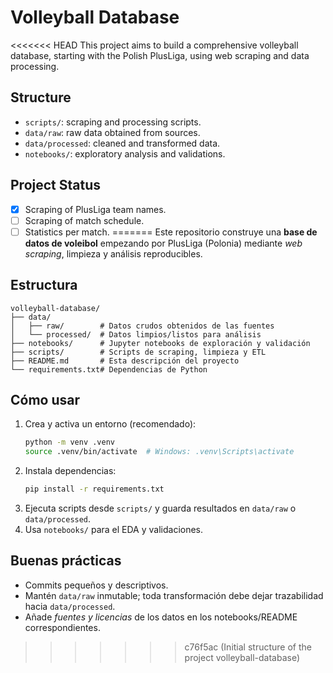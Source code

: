 # Volleyball Database

<<<<<<< HEAD
This project aims to build a comprehensive volleyball database,
starting with the Polish PlusLiga, using web scraping and data processing.

## Structure
- `scripts/`: scraping and processing scripts.
- `data/raw`: raw data obtained from sources.
- `data/processed`: cleaned and transformed data.
- `notebooks/`: exploratory analysis and validations.

## Project Status
- [x] Scraping of PlusLiga team names.
- [ ] Scraping of match schedule.
- [ ] Statistics per match.
=======
Este repositorio construye una **base de datos de voleibol** empezando por PlusLiga (Polonia) mediante *web scraping*, limpieza y análisis reproducibles.

## Estructura
```
volleyball-database/
├── data/
│   ├── raw/        # Datos crudos obtenidos de las fuentes
│   └── processed/  # Datos limpios/listos para análisis
├── notebooks/      # Jupyter notebooks de exploración y validación
├── scripts/        # Scripts de scraping, limpieza y ETL
├── README.md       # Esta descripción del proyecto
└── requirements.txt# Dependencias de Python
```

## Cómo usar
1. Crea y activa un entorno (recomendado):
   ```bash
   python -m venv .venv
   source .venv/bin/activate  # Windows: .venv\Scripts\activate
   ```
2. Instala dependencias:
   ```bash
   pip install -r requirements.txt
   ```
3. Ejecuta scripts desde `scripts/` y guarda resultados en `data/raw` o `data/processed`.
4. Usa `notebooks/` para el EDA y validaciones.

## Buenas prácticas
- Commits pequeños y descriptivos.
- Mantén `data/raw` inmutable; toda transformación debe dejar trazabilidad hacia `data/processed`.
- Añade *fuentes y licencias* de los datos en los notebooks/README correspondientes.
>>>>>>> c76f5ac (Initial structure of the project volleyball-database)
